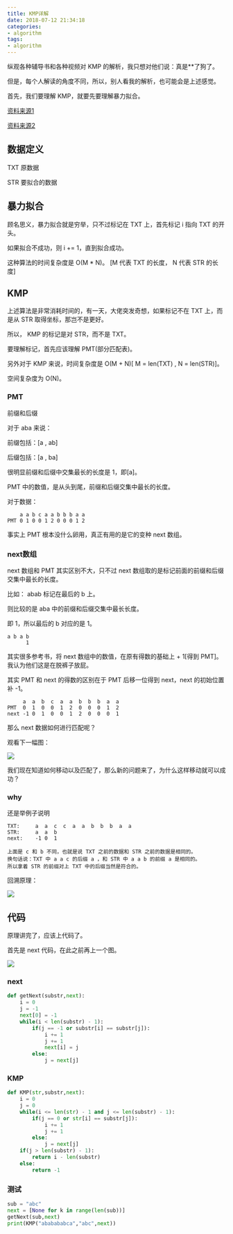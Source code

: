 ```yaml
---
title: KMP详解
date: 2018-07-12 21:34:18
categories:
- algorithm
tags:
- algorithm
---
```

纵观各种辅导书和各种视频对 KMP 的解析，我只想对他们说：真是**了狗了。

<!-- more -->

但是，每个人解读的角度不同，所以，别人看我的解析，也可能会是上述感觉。

首先，我们要理解 KMP，就要先要理解暴力拟合。

[资料来源1](https://www.zhihu.com/question/21923021/answer/281346746)

[资料来源2](https://www.bilibili.com/video/av11866460?from=search&seid=11184906092004577264)

## 数据定义

TXT 原数据

STR 要拟合的数据

## 暴力拟合

顾名思义，暴力拟合就是穷举，只不过标记在 TXT 上，首先标记 i 指向 TXT 的开头。

如果拟合不成功，则 i += 1，直到拟合成功。

这种算法的时间复杂度是 O(M * N)。 [M 代表 TXT 的长度， N 代表 STR 的长度]

## KMP

上述算法是非常消耗时间的，有一天，大佬突发奇想，如果标记不在 TXT 上，而是从 STR 取得坐标，那岂不是更好。

所以， KMP 的标记是对 STR，而不是 TXT。

要理解标记，首先应该理解 PMT(部分匹配表)。

另外对于 KMP 来说，时间复杂度是 O(M + N)[ M = len(TXT) , N = len(STR)]。

空间复杂度为 O(N)。

### PMT

前缀和后缀

对于 aba 来说：

前缀包括：[a , ab]

后缀包括：[a , ba]

很明显前缀和后缀中交集最长的长度是 1，即[a]。

PMT 中的数值，是从头到尾，前缀和后缀交集中最长的长度。

对于数据：

		a a b c a a b b b a a
	PMT 0 1 0 0 1 2 0 0 0 1 2

事实上 PMT 根本没什么卵用，真正有用的是它的变种 next 数组。


### next数组

next 数组和 PMT 其实区别不大，只不过 next 数组取的是标记前面的前缀和后缀交集中最长的长度。

比如： abab 标记在最后的 b 上。

则比较的是 aba 中的前缀和后缀交集中最长长度。

即 1，所以最后的 b 对应的是 1。

	a b a b
	      1

其实很多参考书，将 next 数组中的数值，在原有得数的基础上 + 1[得到 PMT]。我认为他们这是在脱裤子放屁。

其实 PMT 和 next 的得数的区别在于 PMT 后移一位得到 next，next 的初始位置补 -1。

		 a  a  b  c  a  a  b  b  b  a  a
	PMT  0  1  0  0  1  2  0  0  0  1  2
	next -1 0  1  0  0  1  2  0  0  0  1
	
那么 next 数据如何进行匹配呢？

观看下一幅图：

![](/images/algorithm/14_0.png)

我们现在知道如何移动以及匹配了，那么新的问题来了，为什么这样移动就可以成功？

### why

还是举例子说明

	TXT:	 a  a  c  c  a  a  b  b  b  a  a
	STR:     a  a  b
	next:    -1 0  1
	
	上面是 c 和 b 不同，也就是说 TXT 之前的数据和 STR 之前的数据是相同的。
	换句话说：TXT 中 a a c 的后缀 a ，和 STR 中 a a b 的前缀 a 是相同的。
	所以拿着 STR 的前缀对上 TXT 中的后缀当然是符合的。

回溯原理：

![](/images/algorithm/14_1.png)
	
## 代码

原理讲完了，应该上代码了。

首先是 next 代码，在此之前再上一个图。

![](/images/algorithm/14_2.png)

### next

```python
def getNext(substr,next):
    i = 0
    j = -1
    next[0] = -1
    while(i < len(substr) - 1):
        if(j == -1 or substr[i] == substr[j]):
            i += 1
            j += 1
            next[i] = j
        else:
            j = next[j]
```
### KMP
```python
def KMP(str,substr,next):
    i = 0
    j = 0
    while(i <= len(str) - 1 and j <= len(substr) - 1):
        if(j == 0 or str[i] == substr[j]):
            i += 1
            j += 1
        else:
            j = next[j]
    if(j > len(substr) - 1):
        return i - len(substr)
    else:
        return -1
```

### 测试

```python
sub = "abc"
next = [None for k in range(len(sub))]
getNext(sub,next)
print(KMP("ababababca","abc",next))
```
